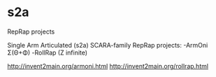 # s2a
RepRap projects

Single Arm Articulated (s2a) SCARA-family RepRap projects:
-ArmOni Σ(Θ+Φ)
-RollRap (Z infinite)

http://invent2main.org/armoni.html
http://invent2main.org/rollrap.html
